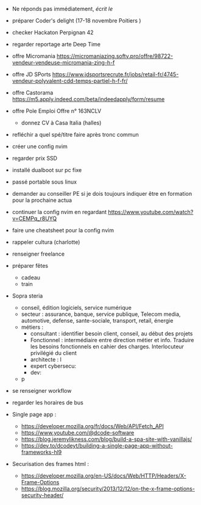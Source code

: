 - Ne réponds pas immédiatement, *écrit le*

- préparer Coder's delight (17-18 novembre Poitiers )
- checker Hackaton Perpignan 42
- regarder reportage arte Deep Time
- offre Micromania https://micromaniazing.softy.pro/offre/98722-vendeur-vendeuse-micromania-zing-h-f
- offre JD SPorts https://www.jdsportsrecrute.fr/jobs/retail-fr/4745-vendeur-polyvalent-cdd-temps-partiel-h-f-fr/
- offre Castorama https://m5.apply.indeed.com/beta/indeedapply/form/resume
- offre Pole Emploi Offre n° 163NCLV
	- donnez CV à Casa Italia (halles)
- refléchir a quel spé/titre faire après tronc commun 
- créer une config nvim
- regarder prix SSD
- installé dualboot sur pc fixe
- passé portable sous linux
- demander au conseiller PE si je dois toujours indiquer être en formation pour la prochaine actua
- continuer la config nvim en regardant https://www.youtube.com/watch?v=CEMPq_r8UYQ
- faire une cheatsheet pour la config nvim
- rappeler cultura (charlotte)
- renseigner freelance 
- préparer fêtes 
	- cadeau 
	- train
- Sopra steria
	- conseil, édition logiciels, service numérique 
	- secteur : assurance, banque, service publique, Telecom media, automotive, defense, sante-sociale, transport, retail, énergie 
	- métiers :
		- consultant : identifier besoin client, conseil, au début des projets 
		- Fonctionnel : intermédiaire entre direction métier et info. Traduire les besoins fonctionnels en cahier des charges. Interlocuteur privilégié du client
		- architecte : l
		- expert cybersecu: 
		- dev: 
	- p
- se renseigner workflow
- regarder les horaires de bus 
- Single page app :
	- https://developer.mozilla.org/fr/docs/Web/API/Fetch_API
	- https://www.youtube.com/@dcode-software 
	- https://blog.jeremylikness.com/blog/build-a-spa-site-with-vanillajs/
	- https://dev.to/dcodeyt/building-a-single-page-app-without-frameworks-hl9
- Securisation des frames html :
	- https://developer.mozilla.org/en-US/docs/Web/HTTP/Headers/X-Frame-Options
	- https://blog.mozilla.org/security/2013/12/12/on-the-x-frame-options-security-header/